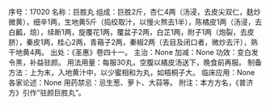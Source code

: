 序号：17020
名称：巨胜丸
组成：巨胜2斤，杏仁4两（汤浸，去皮尖双仁，麸炒微黄），细辛1两，生地黄5斤（捣绞取汁，以慢火熬去1半），陈橘皮1两（汤浸，去白瓤，焙），续断1两，旋覆花1两，覆盆子2两，白芷1两，附子1两（炮裂，去皮脐），秦皮1两，桂心2两，青葙子2两，秦椒2两（去目及闭口者，微炒去汗），熟干地黄4两。
出处：《圣惠》卷四十一。
主治：None
加减：None
功效：变白发令黑，补益驻颜。
用法用量：每服30丸，空腹以橘皮汤送下，晚食前再服。
制备方法：上为末，入地黄汁中，以少蜜相和为丸，如梧桐子大。
临床应用：None
各家论述：None
用药禁忌：忌生葱、萝卜、大蒜等。
附注：本方方名，《普济方》引作“驻颜巨胜丸”。
